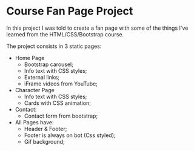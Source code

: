 # Course Fan Page Project

In this project I was told to create a fan page with some of the things I've learned from the HTML/CSS/Bootstrap course.

The project consists in 3 static pages:
* Home Page
    - Bootstrap carousel;
    - Info text with CSS styles;
    - External links;
    - iFrame videos from YouTube;
* Character Page
    - Info text with CSS styles;
    - Cards with CSS animation;
* Contact:
  - Contact form from bootstrap;
* All Pages have:
  - Header & Footer;
  - Footer is always on bot (Css styled);
  - Gif background;

